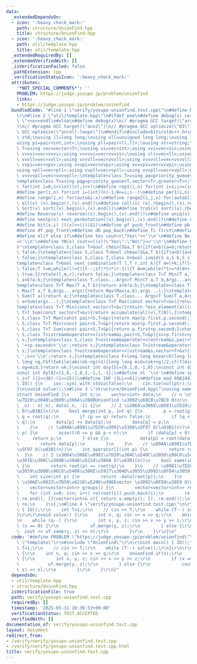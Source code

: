```yaml
---
data:
  _extendedDependsOn:
  - icon: ':heavy_check_mark:'
    path: structure/UnionFind.hpp
    title: structure/UnionFind.hpp
  - icon: ':heavy_check_mark:'
    path: util/template.hpp
    title: util/template.hpp
  _extendedRequiredBy: []
  _extendedVerifiedWith: []
  _isVerificationFailed: false
  _pathExtension: cpp
  _verificationStatusIcon: ':heavy_check_mark:'
  attributes:
    '*NOT_SPECIAL_COMMENTS*': ''
    PROBLEM: https://judge.yosupo.jp/problem/unionfind
    links:
    - https://judge.yosupo.jp/problem/unionfind
  bundledCode: "#line 1 \"verify/yosupo-unionfind.test.cpp\"\n#define PROBLEM \"https://judge.yosupo.jp/problem/unionfind\"\
    \r\n#line 2 \"util/template.hpp\"\n#ifdef poe\n#define debug(x) cerr<<#x<<\":\
    \ \"<<x<<endl\n#else\n#define debug(x)\n// #pragma GCC target(\"arch=skylake-avx512\"\
    )\n// #pragma GCC target(\"avx2\")\n// #pragma GCC optimize(\"O3\")\n// #pragma\
    \ GCC optimize(\"unroll-loops\")\n#endif\n#include<bits/stdc++.h>\nusing namespace\
    \ std;\nusing ll=long long;\nusing ull=unsigned long long;\nusing ld=long double;\n\
    using pi=pair<int,int>;\nusing pll=pair<ll,ll>;\nusing str=string;\ntemplate<class\
    \ T>using vec=vector<T>;\nusing vi=vec<int>;using vvi=vec<vi>;using vvvi=vec<vvi>;using\
    \ vvvvi=vec<vvvi>;using vvvvvi=vec<vvvvi>;\nusing vll=vec<ll>;using vvll=vec<vll>;using\
    \ vvvll=vec<vvll>;using vvvvll=vec<vvvll>;using vvvvvll=vec<vvvvll>;\nusing vpi=vec<pi>;using\
    \ vvpi=vec<vpi>;using vvvpi=vec<vvpi>;using vvvvpi=vec<vvvpi>;using vvvvvpi=vec<vvvvpi>;\n\
    using vpll=vec<pll>;using vvpll=vec<vpll>;using vvvpll=vec<vvpll>;using vvvvpll=vec<vvvpll>;using\
    \ vvvvvpll=vec<vvvvpll>;\ntemplate<class T>using pq=priority_queue<T,vector<T>>;\n\
    template<class T>using pqg=priority_queue<T,vector<T>,greater<T>>;\n#define rep(i,n)\
    \ for(int i=0;i<(int)(n);i++)\n#define rep1(i,n) for(int i=1;i<=(int)(n);i++)\n\
    #define per(i,n) for(int i=(int)(n)-1;0<=i;i--)\n#define per1(i,n) for(int i=(int)(n);0<i;i--)\n\
    #define range(i,x) for(auto&i:x)\n#define range2(i,j,x) for(auto&[i,j]:x)\n#define\
    \ all(x) (x).begin(),(x).end()\n#define rall(x) (x).rbegin(),(x).rend()\n#define\
    \ Sort(x) sort((x).begin(),(x).end())\n#define troS(x) sort((x).rbegin(),(x).rend())\n\
    #define Reverse(x) reverse((x).begin(),(x).end())\n#define uniq(x) sort((x).begin(),(x).end());(x).erase(unique((x).begin(),(x).end()),(x).end())\n\
    #define nextp(x) next_permutation((x).begin(),(x).end())\n#define nextc(x,k) next_combination((x).begin(),(x).end(),k)\n\
    #define bit(x,i) (((x)>>(i))&1)\n#define pf push_front\n#define pb push_back\n\
    #define df pop_front\n#define db pop_back\n#define fi first\n#define se second\n\
    #define elif else if\n#define Yes cout<<\"Yes\"<<'\\n'\n#define No cout<<\"No\"\
    <<'\\n'\n#define YN(x) cout<<((x)?\"Yes\":\"No\")<<'\\n'\n#define O(x) cout<<(x)<<'\\\
    n'\ntemplate<class S,class T>bool chmin(S&a,T b){if(a>b){a=b;return true;}return\
    \ false;}\ntemplate<class S,class T>bool chmax(S&a,T b){if(a<b){a=b;return true;}return\
    \ false;}\ntemplate<class S,class T,class U>bool ismid(S a,S b,S c){return a<=b&&b<c;}\n\
    template<class T>bool next_combination(T l,T r,int k){T m=l+k;if(l==r||l==m||r==m)return\
    \ false;T t=m;while(l!=t){t--;if(*t<*(r-1)){T d=m;while(*t>=*d)d++;iter_swap(t,d);rotate(t+1,d+1,r);rotate(m,m+(r-d)-1,r);return\
    \ true;}}rotate(l,m,r);return false;}\ntemplate<class T>T Min(T a,T b){return\
    \ a<b?a:b;}\ntemplate<class T,class...Args>T Min(T a,T b,Args...args){return Min(Min(a,b),args...);}\n\
    template<class T>T Max(T a,T b){return a>b?a:b;}\ntemplate<class T,class...Args>T\
    \ Max(T a,T b,Args...args){return Max(Max(a,b),args...);}\ntemplate<class T>T\
    \ Sum(T a){return a;}\ntemplate<class T,class... Args>T Sum(T a,Args... args){return\
    \ a+Sum(args...);}\ntemplate<class T>T Max(const vector<T>&v){return *max_element(all(v));}\n\
    template<class T>T Min(const vector<T>&v){return *min_element(all(v));}\ntemplate<class\
    \ T>T Sum(const vector<T>&v){return accumulate(all(v),T(0));}\ntemplate<class\
    \ S,class T>T Max(const pair<S,T>&p){return max(p.first,p.second);}\ntemplate<class\
    \ S,class T>T Min(const pair<S,T>&p){return min(p.first,p.second);}\ntemplate<class\
    \ S,class T>T Sum(const pair<S,T>&p){return p.first+p.second;}\ntemplate<class\
    \ S,class T>istream&operator>>(istream&s,pair<S,T>&p){s>>p.first>>p.second;return\
    \ s;}\ntemplate<class S,class T>ostream&operator<<(ostream&s,pair<S,T>&p){s<<p.first<<'\
    \ '<<p.second<<'\\n';return s;}\ntemplate<class T>istream&operator>>(istream&s,vector<T>&v){for(auto&i:v)s>>i;return\
    \ s;}\ntemplate<class T>ostream&operator<<(ostream&s,vector<T>&v){for(auto&i:v)s<<i<<'\
    \ ';s<<'\\n';return s;}\ntemplate<class F>long long bsearch(long long ok,long\
    \ long ng,F&f){while(abs(ok-ng)>1){long long mid=(ok+ng)/2;if(f(mid))ok=mid;else\
    \ ng=mid;}return ok;}\nconst int dxy[5]={0,1,0,-1,0};\nconst int dx[8]={0,1,0,-1,1,1,-1,-1};\n\
    const int dy[8]={1,0,-1,0,1,-1,1,-1};\n#define nl '\\n'\n#define sp ' '\n#define\
    \ inf ((1<<30)-(1<<15))\n#define INF (1LL<<61)\n#define mod 998244353\n\nvoid\
    \ IO() {\n    ios::sync_with_stdio(false);\n    cin.tie(nullptr);\n    cout<<fixed<<setprecision(30);\n\
    }\n\nvoid solve();\n#line 3 \"structure/UnionFind.hpp\"\nusing namespace std;\n\
    struct UnionFind {\n    int n;\n    vector<int> data;\n    // n \u500B\u306E\u8981\
    \u7D20\u304B\u3089\u306A\u308BUnionFind \u3092\u69CB\u7BC9 O(n)\n    UnionFind(int\
    \ _n) : n(_n), data(_n, -1) {}\n    // 2 \u3064\u306E\u8981\u7D20\u3092\u4F75\u5408\
    \ O(\u03B1(n))\n    bool merge(int p, int q) {\n        p = root(p);\n       \
    \ q = root(q);\n        if (p == q) return false;\n        if (q < p) swap(p,\
    \ q);\n        data[p] += data[q];\n        data[q] = p;\n        return true;\n\
    \    }\n    // \u89AA\u8981\u7D20\u3092\u53D6\u5F97 O(\u03B1(n))\n    int root(int\
    \ p) {\n        assert(0 <= p && p < n);\n        if (data[p] < 0) {\n       \
    \     return p;\n        } else {\n            data[p] = root(data[p]);\n    \
    \        return data[p];\n        }\n    }\n    // \u89AA\u8981\u7D20\u3092\u53D6\
    \u5F97 O(\u03B1(n))\n    int operator[](int p) {\n        return root(p);\n  \
    \  }\n    // 2 \u3064\u306E\u8981\u7D20\u304C\u540C\u3058\u96C6\u5408\u306B\u542B\
    \u307E\u308C\u308B\u304B\u5224\u5B9A O(\u03B1(n))\n    bool same(int p, int q)\
    \ {\n        return root(p) == root(q);\n    }\n    // \u8981\u7D20\u304C\u5C5E\
    \u3059\u308B\u96C6\u5408\u306E\u5927\u304D\u3055\u3092\u8FD4\u3059 O(\u03B1(n))\n\
    \    int size(int p) {\n        return -data[root(p)];\n    }\n    // UnionFind\
    \ \u306E\u9023\u7D50\u6210\u5206\u306Evector \u3092\u8FD4\u3059 O(n\u03B1(n))\n\
    \    vector<vector<int>> groups() {\n        vector<vector<int>> re(n);\n    \
    \    for (int i=0; i<n; i++) re[root(i)].push_back(i);\n        re.erase(remove_if(re.begin(),\
    \ re.end(), [](vector<int>& v){ return v.empty(); }), re.end());\n        return\
    \ re;\n    }\n};\n#line 4 \"verify/yosupo-unionfind.test.cpp\"\n\r\nint main()\
    \ { IO();\r\n    int T=1;\r\n    // cin >> T;\r\n    while (T--) solve();\r\n\
    }\r\n\r\nvoid solve() {\r\n    int n, q; cin >> n >> q;\r\n    UnionFind uf(n);\r\
    \n    while (q--) {\r\n        int x, y, z; cin >> x >> y >> z;\r\n        if\
    \ (x == 0) {\r\n            uf.merge(y, z);\r\n        } else {\r\n          \
    \  cout << uf.same(y, z) << nl;\r\n        }\r\n    }\r\n}\n"
  code: "#define PROBLEM \"https://judge.yosupo.jp/problem/unionfind\"\r\n#include\
    \ \"template\"\r\n#include \"UnionFind\"\r\n\r\nint main() { IO();\r\n    int\
    \ T=1;\r\n    // cin >> T;\r\n    while (T--) solve();\r\n}\r\n\r\nvoid solve()\
    \ {\r\n    int n, q; cin >> n >> q;\r\n    UnionFind uf(n);\r\n    while (q--)\
    \ {\r\n        int x, y, z; cin >> x >> y >> z;\r\n        if (x == 0) {\r\n \
    \           uf.merge(y, z);\r\n        } else {\r\n            cout << uf.same(y,\
    \ z) << nl;\r\n        }\r\n    }\r\n}"
  dependsOn:
  - util/template.hpp
  - structure/UnionFind.hpp
  isVerificationFile: true
  path: verify/yosupo-unionfind.test.cpp
  requiredBy: []
  timestamp: '2025-03-31 16:36:53+09:00'
  verificationStatus: TEST_ACCEPTED
  verifiedWith: []
documentation_of: verify/yosupo-unionfind.test.cpp
layout: document
redirect_from:
- /verify/verify/yosupo-unionfind.test.cpp
- /verify/verify/yosupo-unionfind.test.cpp.html
title: verify/yosupo-unionfind.test.cpp
---
```

